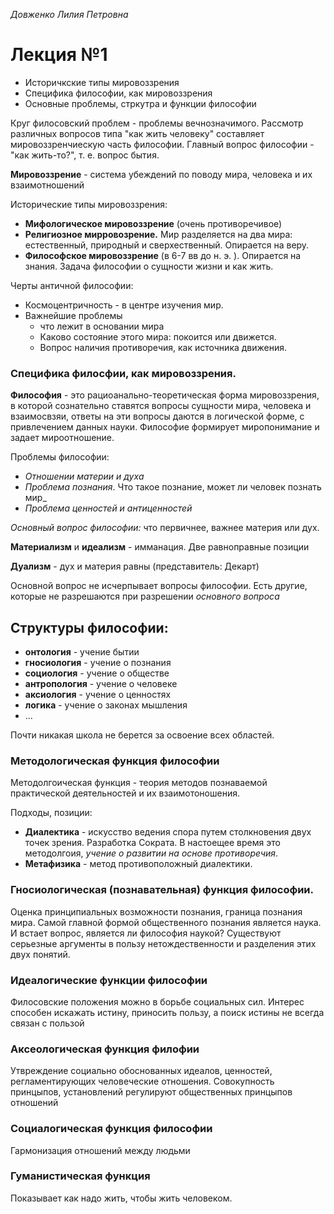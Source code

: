 _Довженко Лилия Петровна_

# Лекция №1

-   Историчкские типы мировоззрения
-   Специфика философии, как мировоззрения
-   Основные проблемы, стркутра и функции философии

Круг филосовский проблем - проблемы вечнозначимого. Рассмотр различных вопросов типа "как жить человеку" составляет мировоззренчиескую часть философии.
Главный вопрос философии - "как жить-то?", т. е. вопрос бытия.

__Мировоззрение__ - система убеждений по поводу мира, человека и их взаимотношений

Исторические типы мировоззрения:
-   __Мифологическое мировоззрение__ (очень противоречивое)
-   __Религиозное мирровозрение.__ Мир разделяется на два мира: естественный, природный и сверхественный. Опирается на веру.
-   __Философское мировоззрение__ (в 6-7 вв до н. э. ). Опирается на знания. Задача философии о сущности жизни и как жить.

Черты античной философии:
-   Космоцентричность - в центре изучения мир.
-   Важнейшие проблемы
    -   что лежит в основании мира
    -   Каково состояние этого мира: покоится или движется.
    -   Вопрос наличия противоречия, как источника движения.

### Специфика филосфии, как мировоззрения.

__Философия__ - это рациоанально-теоретическая форма мировоззрения, в которой сознательно ставятся вопросы сущности мира, человека и взаимосвзяи, ответы на эти вопросы даются в логической форме, с привлечением данных науки. Философие формирует миропонимание и задает мироотношение.

Проблемы философии:
-   _Отношении материи и духа_
-   _Проблема познания_. Что такое познание, может ли человек познать мир_
-   _Проблема ценностей и антиценностей_

_Основный вопрос философии:_ что первичнее, важнее материя или дух.

__Материализм__ и __идеализм__ - имманация. Две равноправные позиции

__Дуализм__ - дух и материя равны (представитель: Декарт)

Основной вопрос не исчерпывает вопросы философии. Есть другие, которые не разрешаются при разрешении _основного вопроса_

## Структуры философии:
-   __онтология__ - учение бытии
-   __гносиология__ - учение о познания
-   __социология__ - учение о обществе
-   __антропология__ - учение о человеке
-   __аксиология__ - учение о ценностях
-   __логика__ - учение о законах мышления
-   ...

Почти никакая школа не берется за освоение всех областей.

### Методологическая функция философии
Методолгоическая функция - теория методов познаваемой практической деятельностей и их взаимотоношения.

Подходы, позиции:
-   __Диалектика__ - искусство ведения спора путем столкновения двух точек зрения. Разработка Сократа. В настоещее время это методолгоия, _учение о развитии на основе противоречия_.
-   __Метафизика__ - метод противоположный диалектики.

### Гносиологическая (познавательная) функция философии.
Оценка принципиальных возможности познания, граница познания мира. Самой главной формой общественного познания является наука. И встает вопрос, является ли философия наукой? Существуют серьезные аргументы в пользу нетождественности и разделения этих двух понятий.

### Идеалогические функции философии
Филосовские положения можно в борьбе социальных сил. Интерес способен искажать истину, приносить пользу, а поиск истины не всегда связан с пользой

### Аксеологическая функция филофии
Утвреждение социально обоснованных идеалов, ценностей, регламентирующих человеческие отношения. Совокупность принцыпов, установлений регулируют общественных принцыпов отношений

### Социалогическая функция философии
Гармонизация отношений между людьми

### Гуманистическая функция
Показывает как надо жить, чтобы жить человеком.

